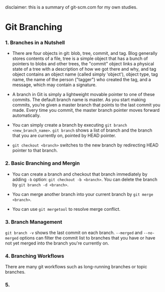 disclaimer: this is a summary of git-scm.com for my own studies.
# Git Branching

### 1. Branches in a Nutshell
* There are four objects in git: blob, tree, commit, and tag. Blog generally stores contents of a file, tree is a simple object that has a bunch of pointers to blobs and other trees, the "commit" object links a physical state of a tree with a description of how we got there and why, and tag object contains an object name (called simply 'object'), object type, tag name, the name of the person ("tagger") who created the tag, and a message, which may contain a signature.

* A branch in Git is simply a lightweight movable pointer to one of these commits. The default branch name is master. As you start making commits, you’re given a master branch that points to the last commit you made. Every time you commit, the master branch pointer moves forward automatically. 

* You can simply create a branch by executing `git branch <new_branch_name>`. `git branch` shows a list of branch and the branch that you are currently on, pointed by HEAD pointer. 

* `git checkout <branch>` switches to the new branch by redirecting HEAD pointer to that branch.  

### 2. Basic Branching and Mergin
* You can create a branch and checkout that branch immediately by adding `-b` option: `git checkout -b <branch>`. You can delete the branch by `git branch -d <branch>`. 

* You can merge another branch into your current branch by `git merge <branch>`. 

* You can use `git mergetool` to resolve merge conflict.

### 3. Branch Management
`git branch -v` shows the last commit on each branch. `--merged` and `--no-merged` options can filter the commit list to branches that you have or have not yet merged into the branch you're currently on. 

### 4. Branching Workflows
There are many git workflows such as long-running branches or topic branches.

### 5.   
